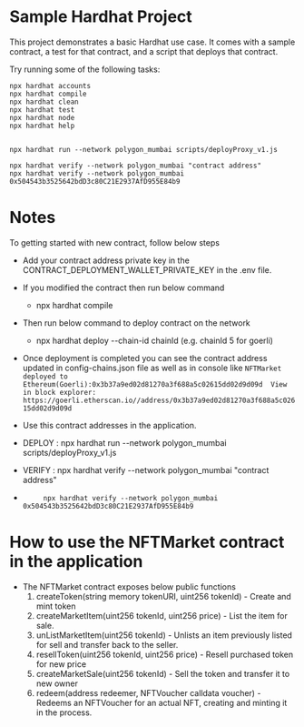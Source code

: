 # Sample Hardhat Project

This project demonstrates a basic Hardhat use case. It comes with a sample contract, a test for that contract, and a script that deploys that contract.

Try running some of the following tasks:

```shell
npx hardhat accounts
npx hardhat compile
npx hardhat clean
npx hardhat test
npx hardhat node
npx hardhat help


npx hardhat run --network polygon_mumbai scripts/deployProxy_v1.js

npx hardhat verify --network polygon_mumbai "contract address"
npx hardhat verify --network polygon_mumbai 0x504543b3525642bdD3c80C21E2937AfD955E84b9

```

# Notes

To getting started with new contract, follow below steps

- Add your contract address private key in the CONTRACT_DEPLOYMENT_WALLET_PRIVATE_KEY in the .env file.
- If you modified the contract then run below command
  - npx hardhat compile
- Then run below command to deploy contract on the network
  - npx hardhat deploy --chain-id chainId (e.g. chainId 5 for goerli)
- Once deployment is completed you can see the contract address updated in config-chains.json file as well as in console like
  `NFTMarket deployed to Ethereum(Goerli):0x3b37a9ed02d81270a3f688a5c02615dd02d9d09d 
View in block explorer: https://goerli.etherscan.io//address/0x3b37a9ed02d81270a3f688a5c02615dd02d9d09d`
- Use this contract addresses in the application.

- DEPLOY : npx hardhat run --network polygon_mumbai scripts/deployProxy_v1.js

- VERIFY : npx hardhat verify --network polygon_mumbai "contract address"
-          npx hardhat verify --network polygon_mumbai 0x504543b3525642bdD3c80C21E2937AfD955E84b9

# How to use the NFTMarket contract in the application

- The NFTMarket contract exposes below public functions
  1.  createToken(string memory tokenURI, uint256 tokenId) - Create and mint token
  2.  createMarketItem(uint256 tokenId, uint256 price) - List the item for sale.
  3.  unListMarketItem(uint256 tokenId) - Unlists an item previously listed for sell and transfer back to the seller.
  4.  resellToken(uint256 tokenId, uint256 price) - Resell purchased token for new price
  5.  createMarketSale(uint256 tokenId) - Sell the token and transfer it to new owner
  6.  redeem(address redeemer, NFTVoucher calldata voucher) - Redeems an NFTVoucher for an actual NFT, creating and minting it in the process.
